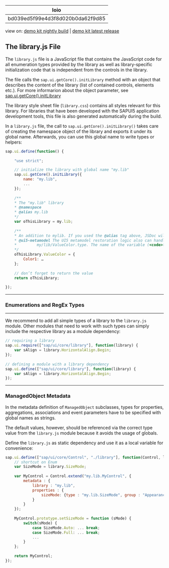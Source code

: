 <!-- loiobd039ed5f99e4d3f8d020b0da62f9d85 -->

| loio |
| -----|
| bd039ed5f99e4d3f8d020b0da62f9d85 |

<div id="loio">

view on: [demo kit nightly build](https://openui5nightly.hana.ondemand.com/#/topic/bd039ed5f99e4d3f8d020b0da62f9d85) | [demo kit latest release](https://openui5.hana.ondemand.com/#/topic/bd039ed5f99e4d3f8d020b0da62f9d85)</div>

## The library.js File

The `library.js` file is a JavaScript file that contains the JavaScript code for all enumeration types provided by the library as well as library-specific initialization code that is independent from the controls in the library.

The file calls the `sap.ui.getCore().initLibrary` method with an object that describes the content of the library \(list of contained controls, elements etc.\). For more informarion about the object parameter, see [sap.ui.getCore\(\).initLibrary](https://openui5.hana.ondemand.com/#/api/sap.ui.core.Core/methods/initLibrary)

The library style sheet file \(`library.css`\) contains all styles relevant for this library. For libraries that have been developed with the SAPUI5 application development tools, this file is also generated automatically during the build.

In a `library.js` file, the call to `sap.ui.getCore().initLibrary()` takes care of creating the namespace object of the library and exports it under its global name. Afterwards, you can use this global name to write types or helpers:

``` js
sap.ui.define(function() {
 
	"use strict";

	// initialize the library with global name "my.lib"
	sap.ui.getCore().initLibrary({
		name: "my.lib",
		...
	});	
 
	/**
	* The "my.lib" library
	* @namespace
	* @alias my.lib
	*/
	var oThisLibrary = my.lib;
 
	/**
	* An addition to mylib. If you used the @alias tag above, JSDoc will recognize this as my.lib.ValueColor.
	* @ui5-metamodel The UI5 metamodel restoration logic also can handle this kind of definition and will create an enumeration type
	*         my/lib/ValueColor.type. The name of the variable (<code>thisLibrary</code>) is not mandatory, just an example.
	*/
	oThisLibrary.ValueColor = {
		Color1: …
	};
 
	// don’t forget to return the value
	return oThisLibrary;
 
});
```

***

<a name="loiobd039ed5f99e4d3f8d020b0da62f9d85__section_cxp_t22_2z"/>

### Enumerations and RegEx Types

***

We recommend to add all simple types of a library to the `library.js` module. Other modules that need to work with such types can simply include the respective library as a module dependency:

``` js
// requiring a library
sap.ui.require(["sap/ui/core/library"], function(library) {
    var sAlign = library.HorizontalAlign.Begin;
});
 
// defining a module with a library dependency
sap.ui.define(["sap/ui/core/library"], function(library) {
    var sAlign = library.HorizontalAlign.Begin;
});
```

***

<a name="loiobd039ed5f99e4d3f8d020b0da62f9d85__section_tx3_y22_2z"/>

### ManagedObject Metadata

In the metadata definition of `ManagedObject` subclasses, types for properties, aggregations, associations and event parameters have to be specified with global names as strings.

The default values, however, should be referenced via the correct type value from the `library.js` module because it avoids the usage of globals.

Define the `library.js` as static dependency and use it as a local variable for convenience:

``` js
sap.ui.define(["sap/ui/core/Control", "./library"], function(Control, library) {
    // shortcut on Enum
    var SizeMode = library.SizeMode;
 
    var MyControl = Control.extend("my.lib.MyControl", {
        metadata : {
            library : "my.lib",
            properties : {
                sizeMode: {type : "my.lib.SizeMode", group : "Appearance", defaultValue : SizeMode.Auto}
            }
        }
    });
 
    MyControl.prototype.setSizeMode = function (sMode) {
        switch(sMode) {
            case SizeMode.Auto: ... break;
            case SizeMode.Full: ... break;
            ...
        }
    };
 
    return MyControl;
});
```

